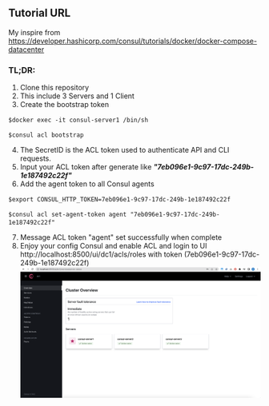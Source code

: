 ## Tutorial URL
My inspire from https://developer.hashicorp.com/consul/tutorials/docker/docker-compose-datacenter

### TL;DR:
1. Clone this repository
2. This include 3 Servers and 1 Client
3. Create the bootstrap token
```shell
$docker exec -it consul-server1 /bin/sh
```
```shell
$consul acl bootstrap 
```
4. The SecretID is the ACL token used to authenticate API and CLI requests.
5. Input your ACL token after generate like ***"7eb096e1-9c97-17dc-249b-1e187492c22f"***
6. Add the agent token to all Consul agents
```shell
$export CONSUL_HTTP_TOKEN=7eb096e1-9c97-17dc-249b-1e187492c22f
```
```shell
$consul acl set-agent-token agent "7eb096e1-9c97-17dc-249b-1e187492c22f"
```
7. Message ACL token "agent" set successfully when complete
8. Enjoy your config Consul and enable ACL and login to UI http://localhost:8500/ui/dc1/acls/roles with token (7eb096e1-9c97-17dc-249b-1e187492c22f)
![alt text](https://github.com/kritsanut/consul-docker-compose/blob/main/Screen%20Shot%202565-12-05%20at%2015.55.56.png)
